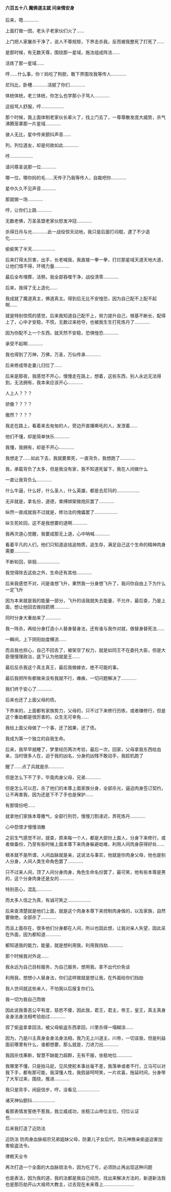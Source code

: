 #### 六百五十八 魔佛道主就 问亲情安身

后来，嗯…………

上面打做一团，老头子老家伙们火了……

上门把人家屠杀干净了，说人不尊规矩，下界击杀我，反而被我整死了打死了……

是那时候，有无数天尊，围绕那一星域，施法组成阵法……

活炼了那一星域……

哼……什么事，你丫妈吃了狗胆，敢下界围攻我等传人…………

尼玛比，卧槽…………活腻了你们…………

体统体统，老三体统，你怎么也学那小子骂人…………

这般骂人舒服，哼………………

那个时候，我上面体制老家伙长辈火了，找上门去了，一尊尊散发庞大威势，杀气沸腾笼罩那一片星域…………

骇人无比，星中传来颤抖声音……

列，列位道友，却是何故如此…………

哼………………

请问尊圣说那一位…………

哪一位，哪你妈的毛……天传子乃我等传人，自裁吧你…………

星中久久不见声音…………

那就做一场…………

哼，让你们上路…………

无数老佛，万圣圣盟老家伙怒发冲冠…………

杀得日月与光…………此一战役惊天动地，我只是后面打闷棍，逮了不少造化…………

偷偷笑了半天………………

后来打得太厉害，出手，长老喊我，我直接一拳一拳，打烂那星域天道天地大道，让他们借不得，环境力量…………

最后全布埋葬，活祭。我全部吞噬干净，战役清零…………

后来，我得了无上造化……

我成就了魔道真主，佛道真主。得到后无比不安惶恐，因为自己配不上配不起啊……

就是特别惊慌的感觉，后来我知道自己配不上，努力提升自己，根基不断长，配得上了，心中才安稳，不慌，无数过来抢夺，也被我生生打死炼丹了…………

因为你配不上一个东西，就天然不安稳，恐惧惶恐…………

承受不起啊…………

我也得到了万神，万佛，万圣，万仙传承…………

后来修成带走妻儿归位了……

后来是那夜，我感觉不开心，慢慢走在路上，想着，这些东西，别人永远无法得到，无法拥有，我本来应该开心…………

人上人？？？

骄傲？？？？

傲然？？？？


我走在路上，看着来去匆匆的人，旁边开直播嘶吼的人，发泄着……

他们不懂，却是简单快乐…………

我懂，我拥有，却是不开心…………

我想走了……如此下去，我就要累死，一直背负，我想跑了…………

我，承载背负了太多，但是我没有家，我不知道死留下，我在人间做什么

一直让我背负么…………

什么牛逼，什么好，什么圣人，什么英雄，都是去尼玛的………………

无非就是，拿名份，道德，束缚绑架做炮灰罢了…………

纵然一直成就我不过就是，修功法的傀儡罢了………………

纵生死轮回，这不是我想要的道啊…………

我再次道心觉醒，我要成那无上道，心中呐喊…………


看着平凡的人们，他们只知道追钱追物质，追生存，满足自己这个生命的精神肉身需要…………

不断轮回，徘徊………………

我觉得除去这些之外，生命还有其他…………

后来我感觉不对，问是谁想飞升，果然我一分身想飞升了，我问你自由上下为什么一定飞升

因为本来就是我的能量一部分，飞升的话我就失去能量，不允许，最后查，乃是上面，想让他回去做挡箭牌…………


同时分身大重劫来了…………

我一阵杀，再给分身打造小人替身替身法，还有谁与我作对就，做替身替死法……

一瞬间，上下阴阳劫度横流……

而且我也担心，自己不回去了，被架空了权力，就是如同王不在委托大臣，但是大臣慢慢理政治，底下认为他就是王……

最后反杀我这个真主真王，最后我做嫁衣，绝不可能的事。

最后我把所有都做来没有我就不行，瘫痪，一切问题解决了…………

我们终于安心了…………

后来也还了上面父母的债。

下界来的，上面都有家族势力，父母的，只不过下来修行历练，或者赚修行，但是这个重劫都是很厉害的，众生无可幸免……

我给上面父母做了一个事，还了因果，还了债。

我成为第一个独立的自我生命。


后来，我早早就睡了，梦里经历两次考验，最后一次，回家，父母拿我东西给血亲，当时很多人在，迫于我的凶名，分身的凶残不敢动手，我趁机跑了

醒了……点了兵就是杀…………


但是怎么下不了手，毕竟肉身父母，兄弟…………

但是怎么可以忍，杀了他们的本尊上面家族分身，全部杀光，逼迫肉身签订契约，让不再害我，因为还是下不了手也是保护……

有那情份吧……

就拿他们家族本尊撒气，全部行刑罚，慢慢刀割凌迟，弄死炼丹…………

心中怨恨才慢慢消散

之前生气感觉不对，就查，原来每一个人，都是大部份上面人，分身下来修行，或者做备份，乃至有些时候上面本尊下来肉身躲避劫难，利用人间肉身获得好处……


根本就不是所谓，人间血脉就是亲，这说法与事实，他就是你肉身父母，他也是别人分身，人间人类生命角色罢了…………

只不过来人间，顶了人间分身肉身，角色生命名份罢了，最可笑，他有些本尊是男的，这个分身肉身还是女的…………

特别恶心，混乱…………

而太多人信之为真，有诚可笑之………………

后来查清楚就是他们上面，就是这个肉身本尊下来控制肉身做的，以及家族，自然要做绝，全部杀了…………


而且上面存在，很多他们分身都在人间，所以也因此想，让我对亲人失望，因此呆在外面，因为都知道…………

都知道我的能力，能量，就是想利用我，利用我挡劫…………

那个时候我对外说……

我永远为自己目标服务，为自己服务，想用我，拿不出代价免谈

利用我，想想小人替身法，你们这样做就是想让我，在外面给你们挡劫

我人世间就这些亲人，不怕我以后报复你们么

我一切为我自己而做

因此说我善恶公平有度，慈悲不傻，因此我，君王，君主，帝王，皇王，真主真身金身法身法相考验劫过…………

捏了偷盗拿拿回法，被父母偷盗东西拿回，川里杀得一塌糊涂……

因为，乃是川主真身金身法身法相，我乃无上川道主，川帝，一切该我，但是利益面前哪里有什么，谁都想要，那么就是，刀进刀出…………


我因杀伐果断，智慧不缺能力超群，无有不服，坐稳地位…………

我哪里不懂，只是拍马屁，见风使舵本事丝毫不差，我落单或者不行，立马可以对我下手，都有那可能，我深懂人性，我假装呵呵笑，一片欢喜，拖延时间，分身带了大军过来，围绕，推进…………

我只是背手，闲庭信步，哼，没看见………………

诸天神仙颤抖………………

看那表情发誓绝不惹我，我立威成功，坐稳江山帝位主位，归位认证也……………………。

后来我打造了近防法

近防法
防肉身血脉祖宗兄弟姐妹父母，防妻儿子女后代，防元神族亲偷盗迫害加害偷盗法令。

律敕天业令


再次打造一个全面的大血脉锁法令，因为吃了亏，必须防止再出现这种问题

也是表法，因为我的道，我的法都是我自己经历，找出来解决方法的，新道新法我也是那历劫开山大祖师大教主，过去现在未来尊上……………………